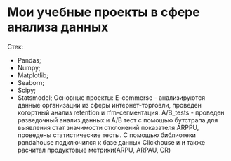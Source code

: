 # Мои учебные проекты в сфере анализа данных
Стек:
  - Pandas;
  - Numpy;
  - Matplotlib;
  - Seaborn;
  - Scipy;
  - Statsmodel;
  Основные проекты:
  E-commerse - анализируются данные организации из сферы интернет-торговли, проведен когортный анализ retention и rfm-сегментация.
  A/B_tests - проведен разведочный анализ данных и А/B тест с помощью бутстрапа для выявления стат значимости отклонений показателя ARPPU, проведены статистические тесты. С помощью библиотеки pandahouse подключился к базе данных Clickhouse и и также расчитал продуктовые метрики(ARPU, ARPAU, CR)
